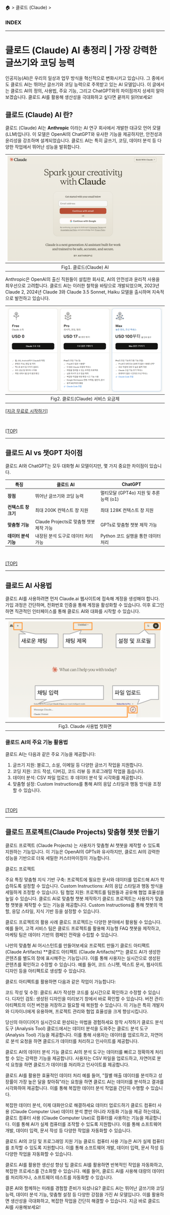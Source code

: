 🏠 > 클로드 (Claude) >
<!-- https://www.magicaiprompts.com/docs/claude/ -->

### INDEX

---
# 클로드 (Claude) AI 총정리 | 가장 강력한 글쓰기와 코딩 능력
인공지능(AI)은 우리의 일상과 업무 방식을 혁신적으로 변화시키고 있습니다. 그 중에서도 클로드 AI는 뛰어난 글쓰기와 코딩 능력으로 주목받고 있는 AI 모델입니다. 이 글에서는 클로드 AI의 정의, 사용법, 주요 기능, 그리고 ChatGPT와의 차이점까지 상세히 알아보겠습니다. 클로드 AI를 활용해 생산성을 극대화하고 싶다면 끝까지 읽어보세요!

## 클로드 (Claude) AI 란?
클로드 (Claude) AI는 **Anthropic** 이라는 AI 연구 회사에서 개발한 대규모 언어 모델(LLM)입니다. 이 모델은 OpenAI의 ChatGPT와 유사한 기능을 제공하지만, 안전성과 윤리성을 강조하며 설계되었습니다. 클로드 AI는 특히 글쓰기, 코딩, 데이터 분석 등 다양한 작업에서 뛰어난 성능을 발휘합니다.

| ![그림1](./images/0101_claude-ai-page.png) |
|:---:|
| Fig1. 클로드(Claude) AI |

Anthropic은 OpenAI의 출신 직원들이 설립한 회사로, AI의 안전성과 윤리적 사용을 최우선으로 고려합니다. 클로드 AI는 이러한 철학을 바탕으로 개발되었으며, 2023년 Claude 2, 2024년 Claude 3와 Claude 3.5 Sonnet, Haiku 모델을 출시하며 지속적으로 발전하고 있습니다.

| ![그림2](./images/0102_claude-ai-fee.png) |
|:---:|
| Fig2. 클로드(Claude) 서비스 요금제 |

[[지금 무료로 시작하기]](https://claude.ai/onboarding)

<br/>

[[TOP]](#index)

---
## 클로드 AI vs 챗GPT 차이점
클로드 AI와 ChatGPT는 모두 대화형 AI 모델이지만, 몇 가지 중요한 차이점이 있습니다.

<table>
    <thead>
        <tr>
            <th><strong>특징</strong></th>
            <th><strong>클로드 AI</strong></th>
            <th><strong>ChatGPT</strong></th>
        </tr>
    </thead>
    <tbody>
        <tr>
            <td><strong>장점</strong></td>
            <td>뛰어난 글쓰기와 코딩 능력</td>
            <td>멀티모달 (GPT4o) 지원 및 추론 능력 (o1)</td>
        </tr>
        <tr>
            <td><strong>컨텍스트 창 크기</strong></td>
            <td>최대 200K 컨텍스트 창 지원</td>
            <td>최대 128K 컨텍스트 창 지원</td>
        </tr>
        <tr>
            <td><strong>맞춤형 기능</strong></td>
            <td>Claude Projects로 맞춤형 챗봇 제작 가능</td>
            <td>GPTs로 맞춤형 챗봇 제작 가능</td>
        </tr>
        <tr>
            <td><strong>데이터 분석 기능</strong></td>
            <td>내장된 분석 도구로 데이터 처리 가능</td>
            <td>Python 코드 실행을 통한 데이터 처리</td>
        </tr>
    </tbody>
</table>

<br/>

[[TOP]](#index)

---
## 클로드 AI 사용법

클로드 AI를 사용하려면 먼저 Claude.ai 웹사이트에 접속해 계정을 생성해야 합니다. 가입 과정은 간단하며, 전화번호 인증을 통해 계정을 활성화할 수 있습니다. 이후 로그인하면 직관적인 인터페이스를 통해 클로드 AI와 대화를 시작할 수 있습니다.

| ![그림3](./images/0103_claude-first-chat-screen-layout-explanation.png) |
|:---:|
| Fig3. Claude 사용법 첫화면 |

### 클로드 AI의 주요 기능 활용법
클로드 AI는 다음과 같은 주요 기능을 제공합니다:

<ol>
  <li>글쓰기 지원: 블로그, 소설, 이메일 등 다양한 글쓰기 작업을 지원합니다.
  <li>코딩 지원: 코드 작성, 디버깅, 코드 리뷰 등 프로그래밍 작업을 돕습니다.
  <li>데이터 분석: CSV 파일 업로드 후 데이터 분석 및 시각화를 제공합니다.
  <li>맞춤형 설정: Custom Instructions를 통해 AI의 응답 스타일과 행동 방식을 조정할 수 있습니다.
</ol>

<br/>

[[TOP]](#index)

---
## 클로드 프로젝트(Claude Projects) 맞춤형 챗봇 만들기
클로드 프로젝트 (Claude Projects) 는 사용자가 맞춤형 AI 챗봇을 제작할 수 있도록 지원하는 기능입니다. 이 기능은 OpenAI의 GPTs와 유사하지만, 클로드 AI의 강력한 성능을 기반으로 더욱 세밀한 커스터마이징이 가능합니다.

클로드 프로젝트

주요 특징
맞춤형 지식 기반 구축: 프로젝트에 필요한 문서와 데이터를 업로드해 AI가 학습하도록 설정할 수 있습니다.
Custom Instructions: AI의 응답 스타일과 행동 방식을 세밀하게 조정할 수 있습니다.
팀 협업 지원: 프로젝트를 팀원들과 공유해 협업 효율성을 높일 수 있습니다.
클로드 AI로 맞춤형 챗봇 제작하기
클로드 프로젝트는 사용자가 맞춤형 챗봇을 제작할 수 있는 기능을 제공합니다. Custom Instructions를 통해 챗봇의 역할, 응답 스타일, 지식 기반 등을 설정할 수 있습니다.

클로드 프로젝트의 활용 사례
클로드 프로젝트는 다양한 분야에서 활용될 수 있습니다. 예를 들어, 고객 서비스 팀은 클로드 프로젝트를 활용해 지능형 FAQ 챗봇을 제작하고, 마케팅 팀은 데이터 기반의 캠페인 전략을 수립할 수 있습니다.

나만의 맞춤형 AI 어시스턴트를 만들어보세요
프로젝트 만들기
클로드 아티팩트 (Claude Artifacts)
**클로드 아티팩트 (Claude Artifacts)**는 클로드 AI가 생성한 콘텐츠를 별도의 창에 표시해주는 기능입니다. 이를 통해 사용자는 실시간으로 생성된 콘텐츠를 확인하고 수정할 수 있습니다. 예를 들어, 코드 스니펫, 텍스트 문서, 웹사이트 디자인 등을 아티펙트로 생성할 수 있습니다.

클로드 아티펙트를 활용하면 다음과 같은 작업이 가능합니다:

코드 작성 및 수정: 클로드 AI가 작성한 코드를 실시간으로 확인하고 수정할 수 있습니다.
디자인 검토: 생성된 디자인을 미리보기 창에서 바로 확인할 수 있습니다.
버전 관리: 아티펙트의 이전 버전을 저장하고 필요할 때 복원할 수 있습니다.
이 기능은 특히 개발자와 디자이너에게 유용하며, 프로젝트 관리와 협업 효율성을 크게 향상시킵니다.

당신의 아이디어가 실시간으로 완성되는 마법을 경험하세요
창작 시작하기
클로드 분석 도구 (Analysis Tool)
클로드에서는 데이터 분석을 도와주는 클로드 분석 도구 (Analysis Tool) 기능을 제공합니다. 이를 통해 사용자는 데이터를 업로드하고, 자연어로 분석 요청을 하면 클로드가 데이터를 처리하고 인사이트를 제공합니다.

클로드 AI의 데이터 분석 기능
클로드 AI의 분석 도구는 데이터를 빠르고 정확하게 처리할 수 있는 강력한 기능을 제공합니다. 사용자는 CSV 파일을 업로드하고, 자연어로 분석 요청을 하면 클로드가 데이터를 처리하고 인사이트를 제공합니다.

클로드 AI를 활용한 효율적인 데이터 처리
예를 들어, "월별 매출 데이터를 분석하고 성장률이 가장 높은 달을 찾아줘"라는 요청을 하면 클로드 AI는 데이터를 분석하고 결과를 시각화하여 제공합니다. 이를 통해 복잡한 데이터 분석 작업을 간단히 수행할 수 있습니다.

복잡한 데이터 분석, 이제 대화만으로 해결하세요
데이터 업로드하기
클로드 컴퓨터 사용 (Claude Computer Use)
데이터 분석 뿐만 아니라 자동화 기능을 제공 하는데요, 클로드 컴퓨터 사용 (Claude Computer Use)로 컴퓨터를 사용하는 기능을 제공합니다. 이를 통해 AI가 실제 컴퓨터를 조작할 수 있도록 지원합니다. 이를 통해 소프트웨어 개발, 데이터 입력, 문서 작성 등 다양한 작업을 자동화할 수 있습니다.

클로드 AI의 코딩 및 프로그래밍 지원 기능
클로드 컴퓨터 사용 기능은 AI가 실제 컴퓨터를 조작할 수 있도록 지원합니다. 이를 통해 소프트웨어 개발, 데이터 입력, 문서 작성 등 다양한 작업을 자동화할 수 있습니다.

클로드 AI를 활용한 생산성 향상 팁
클로드 AI를 활용하면 반복적인 작업을 자동화하고, 복잡한 프로세스를 간소화할 수 있습니다. 예를 들어, 클로드 AI를 사용해 대량의 데이터를 처리하거나, 소프트웨어 테스트를 자동화할 수 있습니다.

결론
AI와 함께하는 미래를 경험할 준비가 되셨나요? 클로드 AI는 뛰어난 글쓰기와 코딩 능력, 데이터 분석 기능, 맞춤형 설정 등 다양한 강점을 가진 AI 모델입니다. 이를 활용하면 생산성을 극대화하고, 복잡한 작업을 간단히 해결할 수 있습니다. 지금 바로 클로드 AI를 사용해보세요!

